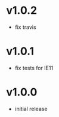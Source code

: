 v1.0.2
==================
* fix travis

v1.0.1
==================
* fix tests for IE11

v1.0.0
==================
* initial release
